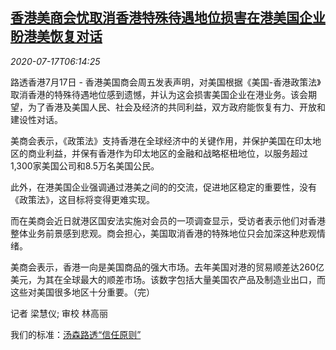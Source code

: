 <!--1594970601000-->
[香港美商会忧取消香港特殊待遇地位损害在港美国企业 盼港美恢复对话](https://cn.reuters.com/article/hk-us-commerce-chamber-business-trade-07-idCNKCS24I0M7)
------

<div><i>2020-07-17T06:14:25</i></div><div class="StandardArticleBody_body"><p>路透香港7月17日 - 香港美国商会周五发表声明，对美国根据《美国-香港政策法》取消香港的特殊待遇地位感到遗憾，并认为这会损害美国企业在港业务。该会期望，为了香港及美国人民、社会及经济的共同利益，双方政府能恢复有力、开放和建设性对话。 </p><p>美商会表示，《政策法》支持香港在全球经济中的关键作用，并保护美国在印太地区的商业利益，并保有香港作为印太地区的金融和战略枢杻地位，以服务超过1,300家美国公司和8.5万名美国公民。 </p><p>此外，在港美国企业强调通过港美之间的的交流，促进地区稳定的重要性，没有《政策法》，这目标将变得更难实现。 </p><p>而在美商会近日就港区国安法实施对会员的一项调查显示，受访者表示他们对香港整体业务前景感到悲观。商会担心，美国取消香港的特殊地位只会加深这种悲观情绪。 </p><p>美商会表示，香港一向是美国商品的强大市场。去年美国对港的贸易顺差达260亿美元，为其在全球最大的顺差市场。该数字包括大量美国农产品及制造业出口，而这些对美国很多地区十分重要。（完） </p><div class="Attribution_container"><div class="Attribution_attribution"><p class="Attribution_content">记者 梁慧仪; 审校 林高丽 </p></div></div><div class="StandardArticleBody_trustBadgeContainer"><span class="StandardArticleBody_trustBadgeTitle">我们的标准：</span><span class="trustBadgeUrl"><a href="https://www.thomsonreuters.cn/content/dam/openweb/documents/pdf/china/brochures/about-us-1.pdf">汤森路透“信任原则”</a></span></div></div>
